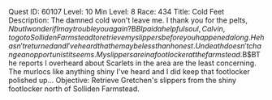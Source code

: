 Quest ID: 60107
Level: 10
Min Level: 8
Race: 434
Title: Cold Feet
Description: The damned cold won't leave me. I thank you for the pelts, $N but I wonder if I may trouble you again?$B$BI paid a helpful soul, Calvin, to go to Solliden Farmstead to retrieve my slippers before you happened along. He hasn't returned and I've heard that he may be less than honest. Undeath doesn't change an opportunist it seems. My slippers are in a footlocker at the farmstead.$B$BThe reports I overheard about Scarlets in the area are the least concerning. The murlocs like anything shiny I've heard and I did keep that footlocker polished up...
Objective: Retrieve Gretchen's slippers from the shiny footlocker north of Solliden Farmstead.
